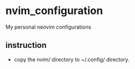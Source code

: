 # nvim_configuration
My personal neovim configurations

## instruction
- copy the _nvim/_ directory to ~/.config/ directory.
